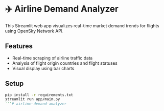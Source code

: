 # ✈️ Airline Demand Analyzer

This Streamlit web app visualizes real-time market demand trends for flights using OpenSky Network API.

## Features

- Real-time scraping of airline traffic data
- Analysis of flight origin countries and flight statuses
- Visual display using bar charts

## Setup

```bash
pip install -r requirements.txt
streamlit run app/main.py
```#   a i r l i n e - d e m a n d - a n a l y z e r  
 